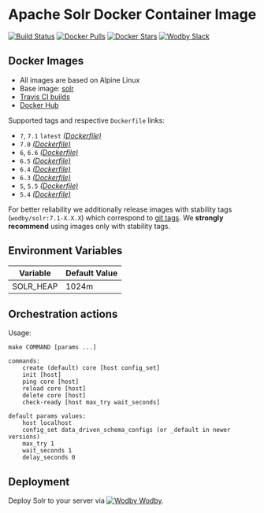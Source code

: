 # Apache Solr Docker Container Image

[![Build Status](https://travis-ci.org/wodby/solr.svg?branch=master)](https://travis-ci.org/wodby/solr)
[![Docker Pulls](https://img.shields.io/docker/pulls/wodby/solr.svg)](https://hub.docker.com/r/wodby/solr)
[![Docker Stars](https://img.shields.io/docker/stars/wodby/solr.svg)](https://hub.docker.com/r/wodby/solr)
[![Wodby Slack](http://slack.wodby.com/badge.svg)](http://slack.wodby.com)

## Docker Images

* All images are based on Alpine Linux
* Base image: [solr](https://hub.docker.com/r/_/solr/)
* [Travis CI builds](https://travis-ci.org/wodby/solr) 
* [Docker Hub](https://hub.docker.com/r/wodby/solr)

Supported tags and respective `Dockerfile` links:

* `7`, `7.1` `latest` [_(Dockerfile)_](https://github.com/wodby/solr/tree/master/Dockerfile)
* `7.0` [_(Dockerfile)_](https://github.com/wodby/solr/tree/master/Dockerfile)
* `6`, `6.6` [_(Dockerfile)_](https://github.com/wodby/solr/tree/master/Dockerfile)
* `6.5` [_(Dockerfile)_](https://github.com/wodby/solr/tree/master/Dockerfile)
* `6.4` [_(Dockerfile)_](https://github.com/wodby/solr/tree/master/Dockerfile)
* `6.3` [_(Dockerfile)_](https://github.com/wodby/solr/tree/master/Dockerfile)
* `5`, `5.5` [_(Dockerfile)_](https://github.com/wodby/solr/tree/master/Dockerfile)
* `5.4` [_(Dockerfile)_](https://github.com/wodby/solr/tree/master/Dockerfile)

For better reliability we additionally release images with stability tags (`wodby/solr:7.1-X.X.X`) which correspond to [git tags](https://github.com/wodby/solr/releases). We **strongly recommend** using images only with stability tags. 

## Environment Variables

| Variable  | Default Value |
| --------- | ------------- |
| SOLR_HEAP | 1024m         |

## Orchestration actions

Usage:
```
make COMMAND [params ...]

commands:
    create (default) core [host config_set] 
    init [host] 
    ping core [host]
    reload core [host]
    delete core [host]
    check-ready [host max_try wait_seconds]
 
default params values:
    host localhost
    config_set data_driven_schema_configs (or _default in newer versions)
    max_try 1
    wait_seconds 1
    delay_seconds 0
```

## Deployment

Deploy Solr to your server via [![Wodby](https://www.google.com/s2/favicons?domain=wodby.com) Wodby](https://cloud.wodby.com/stackhub/dc8074a9-f27d-44a8-8f88-5922b4e16d2f).
